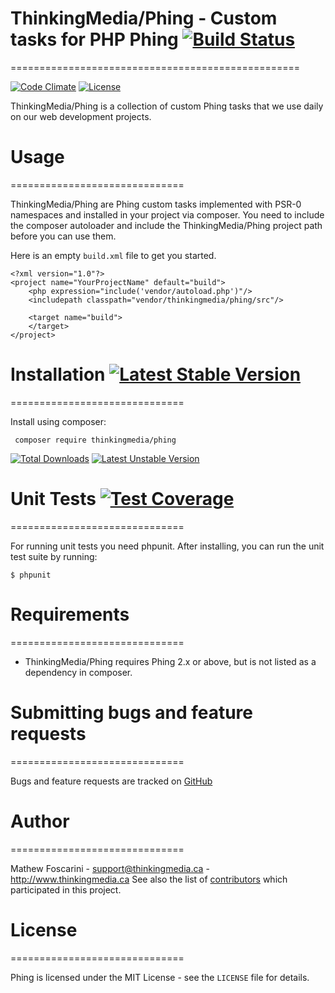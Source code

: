 # ThinkingMedia/Phing - Custom tasks for PHP Phing [![Build Status](https://travis-ci.org/thinkingmedia/phing.svg)](https://travis-ci.org/thinkingmedia/phing)
==================================================

[![Code Climate](https://codeclimate.com/github/thinkingmedia/phing/badges/gpa.svg)](https://codeclimate.com/github/thinkingmedia/phing)
[![License](https://poser.pugx.org/thinkingmedia/phing/license.svg)](https://packagist.org/packages/thinkingmedia/phing)

ThinkingMedia/Phing is a collection of custom Phing tasks that we use daily on our web development projects.

# Usage
==============================

ThinkingMedia/Phing are Phing custom tasks implemented with PSR-0 namespaces and installed in your project via composer. You need to
include the composer autoloader and include the ThinkingMedia/Phing project path before you can use them.

Here is an empty `build.xml` file to get you started.

    <?xml version="1.0"?>
    <project name="YourProjectName" default="build">
        <php expression="include('vendor/autoload.php')"/>
        <includepath classpath="vendor/thinkingmedia/phing/src"/>
        
        <target name="build">
        </target>
    </project>

# Installation [![Latest Stable Version](https://poser.pugx.org/thinkingmedia/phing/v/stable.svg)](https://packagist.org/packages/thinkingmedia/phing)
==============================

Install using composer:

     composer require thinkingmedia/phing

[![Total Downloads](https://poser.pugx.org/thinkingmedia/phing/downloads.svg)](https://packagist.org/packages/thinkingmedia/phing) 
[![Latest Unstable Version](https://poser.pugx.org/thinkingmedia/phing/v/unstable.svg)](https://packagist.org/packages/thinkingmedia/phing) 

# Unit Tests [![Test Coverage](https://codeclimate.com/github/thinkingmedia/phing/badges/coverage.svg)](https://codeclimate.com/github/thinkingmedia/phing)
==============================

For running unit tests you need phpunit. After installing, you can run the unit test suite by running:

    $ phpunit
 

# Requirements
==============================

- ThinkingMedia/Phing requires Phing 2.x or above, but is not listed as a dependency in composer.

# Submitting bugs and feature requests
==============================

Bugs and feature requests are tracked on [GitHub](https://github.com/thinkingmedia/phing/issues)

# Author
==============================

Mathew Foscarini - <support@thinkingmedia.ca> - <http://www.thinkingmedia.ca>
See also the list of [contributors](https://github.com/thinkingmedia/phing/contributors) which participated in this project.

# License
==============================

Phing is licensed under the MIT License - see the `LICENSE` file for details.